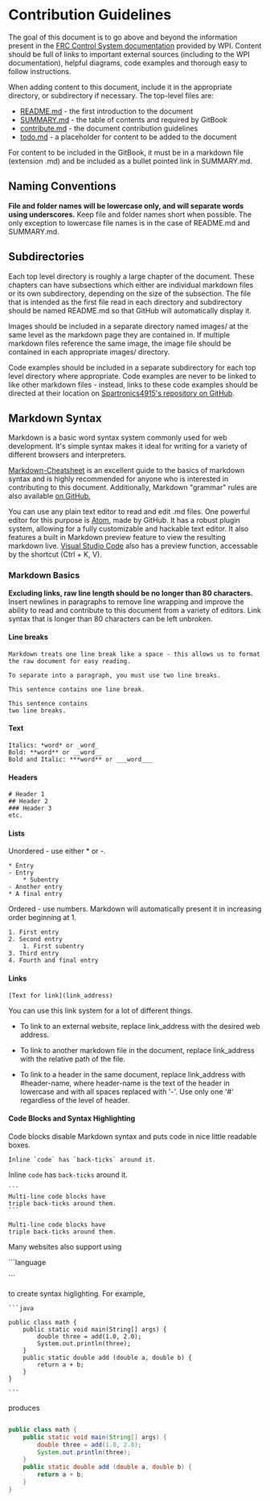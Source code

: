 # Contribution Guidelines

The goal of this document is to go above and beyond the information present in
the [FRC Control System documentation](http://wpilib.screenstepslive.com/s/4485)
provided by WPI. Content should be full of links to important external sources
(including to the WPI documentation), helpful diagrams, code examples and
thorough easy to follow instructions.

When adding content to this document, include it in the appropriate directory,
or subdirectory if necessary. The top-level files are:

* [README.md](README.md)         - the first introduction to the document
* [SUMMARY.md](SUMMARY.md)       - the table of contents and required by GitBook
* [contribute.md](contribute.md) - the document contribution guidelines
* [todo.md](todo.md)             - a placeholder for content to be added to the document

For content to be included in the GitBook, it must be in a markdown file
(extension .md) and be included as a bullet pointed link in SUMMARY.md.

## Naming Conventions

**File and folder names will be lowercase only, and will separate words using
underscores.** Keep file and folder names short when possible. The only
exception to lowercase file names is in the case of README.md and SUMMARY.md.

## Subdirectories

Each top level directory is roughly a large chapter of the document. These
chapters can have subsections which either are individual markdown files or
its own subdirectory, depending on the size of the subsection. The file that
is intended as the first file read in each directory and subdirectory
should be named README.md so that GitHub will automatically display it.

Images should be included in a separate directory named images/
at the same level as the markdown page they are contained in.
If multiple markdown files
reference the same image, the image file should be contained in each
appropriate images/ directory.

Code examples should be included in a separate subdirectory for
each top level directory where appropriate. Code examples are never to be
linked to like other markdown files - instead, links to these code examples
should be directed at their location on [Spartronics4915's repository on
GitHub](https://github.com/Spartronics4915/developers_handbook).

## Markdown Syntax

Markdown is a basic word syntax system commonly used for web development.
It's simple syntax makes it ideal for writing for a variety of different
browsers and interpreters.

[Markdown-Cheatsheet](https://github.com/adam-p/markdown-here/wiki/Markdown-Cheatsheet)
is an excellent guide to the basics of markdown syntax and is highly
recommended for anyone who is interested in contributing to this document. Additionally, Markdown "grammar" rules are also available [on GitHub.](https://github.com/DavidAnson/markdownlint/blob/master/doc/Rules.md)

You can use any plain text editor to read and edit .md files. One powerful
editor for this purpose is [Atom](atom.io), made by GitHub. It has a robust
plugin system, allowing for a fully customizable and hackable text editor.
It also features a built in Markdown preview feature to view the resulting
markdown live. [Visual Studio Code](https://code.visualstudio.com) also has
a preview function, accessable by the shortcut (Ctrl + K, V).

### Markdown Basics

**Excluding links, raw line length should be no longer than 80 characters.**
Insert newlines in paragraphs to remove line wrapping and improve the ability
to read and contribute to this document from a variety of editors. Link
syntax that is longer than 80 characters can be left unbroken.

#### Line breaks

```
Markdown treats one line break like a space - this allows us to format
the raw document for easy reading.

To separate into a paragraph, you must use two line breaks.

This sentence contains one line break.

This sentence contains
two line breaks.
```

#### Text

```
Italics: *word* or _word_
Bold: **word** or __word__
Bold and Italic: ***word** or ___word___
```

#### Headers

```
# Header 1
## Header 2
### Header 3
etc.
```

#### Lists

Unordered - use either * or -.

```
* Entry
- Entry
    * Subentry
- Another entry
* A final entry
```

Ordered - use numbers. Markdown will automatically present it in increasing
order beginning at 1.

```
1. First entry
2. Second entry
    1. First subentry
3. Third entry
4. Fourth and final entry
```

#### Links

```
[Text for link](link_address)
```

You can use this link system for a lot of different things.

- To link to an external website, replace link_address
with the desired web address.

- To link to another markdown file in the document, replace link_address
with the relative path of the file.

- To link to a header in the same document, replace link_address
with #header-name, where header-name is the text of the header in lowercase
and with all spaces replaced with '-'. Use only one '#' regardless of the
level of header.

#### Code Blocks and Syntax Highlighting

Code blocks disable Markdown syntax and puts code in nice little readable boxes.

```Inline `code` has `back-ticks` around it.```

Inline `code` has `back-ticks` around it.

    ```
    Multi-line code blocks have
    triple back-ticks around them.
    ```

```
Multi-line code blocks have
triple back-ticks around them.
```

Many websites also support using

\`\`\`language

\`\`\`

to create syntax higlighting. For example,

    ```java

    public class math {
        public static void main(String[] args) {
            double three = add(1.0, 2.0);
            System.out.println(three);
        }
        public static double add (double a, double b) {
            return a + b;
        }
    }

    ```

produces

```java

public class math {
    public static void main(String[] args) {
        double three = add(1.0, 2.0);
        System.out.println(three);
    }
    public static double add (double a, double b) {
        return a + b;
    }
}

```